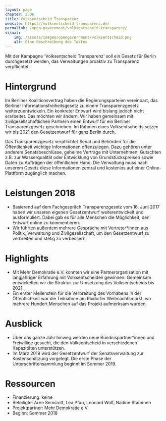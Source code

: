```yaml
---
layout: page
chapter: 2.06
title: Volksentscheid Transparenz
website: https://volksentscheid-transparenz.de/
permalink: /open-government/volksentscheid-transparenz/
visual:
    img: /assets/images/opengovernment/volksentscheid.png
    alt: Eine Beschreibung des Textes
---
```


Mit der Kampagne 'Volksentscheid Transparenz' soll ein Gesetz für Berlin durchgesetzt werden, das Verwaltungen proaktiv zu Transparenz verpflichtet.

# Hintergrund 

Im Berliner Koalitionsvertrag haben die Regierungsparteien vereinbart, das Berliner Informationsfreiheitsgesetz zu einem Transparenzgesetz weiterzuentwickeln. Ein konkreter Entwurf wird bislang jedoch nicht erarbeitet. Das möchten wir ändern. Wir haben gemeinsam mit zivilgesellschaftlichen Partnern einen Entwurf für ein Berliner Transparenzgesetz geschrieben. Im Rahmen eines Volksentscheids setzen wir bis 2021 den Gesetzentwurf für ganz Berlin durch.

Das Transparenzgesetz verpflichtet Senat und Behörden für die Öffentlichkeit wichtige Informationen offenzulegen. Dazu gehören unter anderem Senatsbeschlüsse, geheime Verträge mit Unternehmen, Gutachten z.B. zur Wasserqualität oder Entwicklung von Grundstückspreisen sowie Daten zu Aufträgen der öffentlichen Hand. Die Verwaltung muss nach unserem Gesetz diese Informationen zentral und kostenlos auf einer Online-Plattform zugänglich machen.


# Leistungen 2018

* Basierend auf dem Fachgespräch Transparenzgesetz vom 16. Juni 2017 haben wir unseren eigenen Gesetzentwurf weiterentwickelt und ausformuliert. Dabei gab es für alle Menschen die Möglichkeit, den Entwurf online zu kommentieren.
* Wir führten außerdem mehrere Gespräche mit Vertreter\*innen aus Politik, Verwaltung und Zivilgesellschaft, um den Gesetzentwurf zu verbreiten und stetig zu verbessern.


# Highlights

* Mit Mehr Demokratie e.V. konnten wir eine Partnerorganisation mit langjähriger Erfahrung mit Volksentscheiden gewinnen. Gemeinsam entwickelten wir die Struktur zur Umsetzung des Volksentscheids bis 2021.
* Ein erster Meilenstein für die Verbreitung des Vorhabens in der Öffentlichkeit war die Teilnahme am Rixdorfer Weihnachtsmarkt, wo mehrere Hundert Menschen auf das Projekt aufmerksam wurden.


# Ausblick

* Über das ganze Jahr hinweg werden neue Bündnispartner*innen und Freiwillige gesucht, die den Volksentscheid in verschiedenen Kapazitäten unterstützen.
* Im März 2019 wird der Gesetzentwurf der Senatsverwaltung zur Kostenschätzung vorgelegt.
Die erste Phase der Unterschriftensammlung beginnt im Sommer 2019.


# Ressourcen
* Finanzierung: keine
* Beteiligte: Arne Semsrott, Lea Pfau, Leonard Wolf, Nadine Stammen
* Projektpartner: Mehr Demokratie e.V.
* Beginn: Sommer 2018

